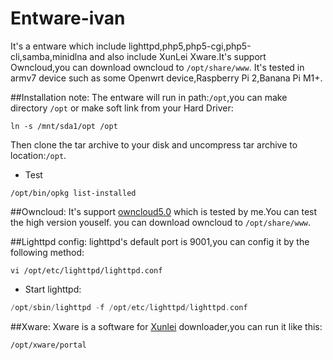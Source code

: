 # Entware-ivan
It's a entware which include lighttpd,php5,php5-cgi,php5-cli,samba,minidlna and also include XunLei Xware.It's support Owncloud,you can download owncloud to `/opt/share/www`.
It's tested in armv7 device such as some Openwrt device,Raspberry Pi 2,Banana Pi M1+.

##Installation note:
The entware will run in path:`/opt`,you can make directory `/opt` or make soft link from your Hard Driver:
```
ln -s /mnt/sda1/opt /opt
```
Then clone the tar archive to your disk and uncompress tar archive to location:`/opt`.

* Test

```
/opt/bin/opkg list-installed
```

##Owncloud:
It's support [owncloud5.0](https://download.owncloud.org/community/owncloud-5.0.0.tar.bz2) which is tested by me.You can test the high version youself.
you can download owncloud to `/opt/share/www`.

##Lighttpd config:
lighttpd's default port is 9001,you can config it by the following method:
```
vi /opt/etc/lighttpd/lighttpd.conf
```

* Start lighttpd: 

```php
/opt/sbin/lighttpd -f /opt/etc/lighttpd/lighttpd.conf
```

##Xware:
Xware is a software for [Xunlei](http://luyou.xunlei.com/thread-12545-1-1.html) downloader,you can run it like this:
```
/opt/xware/portal
```



